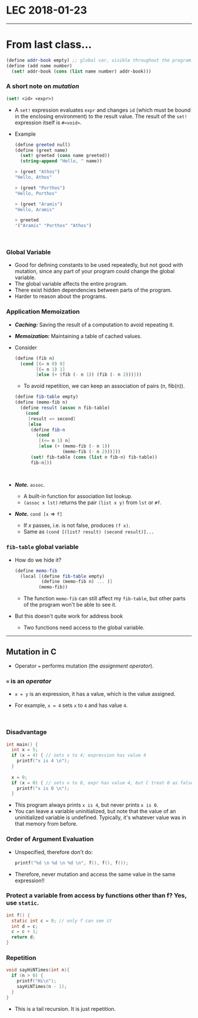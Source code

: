 # LEC 2018-01-23

---

# From last class...

```scheme
(define addr-book empty) ;; global var, visible throughout the program.
(define (add name number)
  (set! addr-book (cons (list name number) addr-book)))
```



### A short note on _mutation_

```scheme
(set! <id> <expr>)
```

- A $\texttt{set!}$ expression evaluates $\texttt{expr}$ and changes $\texttt{id}$ (which must be bound in the enclosing environment) to the result value. The result of the $\texttt{set!}$ expression itself is $\texttt{#<void>}$.

- Example

  ``` scheme
  (define greeted null)
  (define (greet name)
    (set! greeted (cons name greeted))
    (string-append "Hello, " name))
  ```

  ```scheme
  > (greet "Athos")
  "Hello, Athos"

  > (greet "Porthos")
  "Hello, Porthos"

  > (greet "Aramis")
  "Hello, Aramis"

  > greeted
  '("Aramis" "Porthos" "Athos")
  ```

  ​

### Global Variable

- Good for defining constants to be used repeatedly, but not good with mutation, since any part of your program could change the global variable. 
- The global variable affects the entire program.
- There exist hidden dependencies between parts of the program.
- Harder to reason about the programs.



### Application Memoization

- ***Caching:*** Saving the result of a computation to avoid repeating it.

- ***Memoization:*** Maintaining a table of cached values.

- Consider 

  ```scheme
  (define (fib n)
    (cond [(= n 0) 0]
          [(= n 1) 1]
          [else (+ (fib (- n 1)) (fib (- n 2)))]))
  ```

  - To avoid repetition, we can keep an association of pairs (n, fib(n)).

  ```scheme
  (define fib-table empty)
  (define (memo-fib n)
    (define result (assoc n fib-table)
      (cond
       [result => second]
       [else
        (define fib-n
          (cond
           [(<= n 1) n]
           [else (+ (memo-fib (- n 1))
                    (memo-fib (- n 2)))]))
        (set! fib-table (cons (list n fib-n) fib-table))
        fib-n]))
    
         

  ```

- ***Note.*** $\texttt{assoc}$.

  - A built-in function for association list lookup.
  - $\texttt{(assoc x lst)}$ returns the pair $\texttt{(list x y)}$ from $\texttt{lst}$ or $\texttt{#f}$.

- ***Note.*** $\texttt{cond [x}\Rightarrow \texttt{f]}$ 

  - If $x$ passes, i.e. is not false, produces $\texttt{(f x)}$. 
  - Same as $\texttt{(cond [(list? result) (second result)]...}$ 



### $\texttt{fib-table}$ global variable 

- How do we hide it?

  ``` scheme
  (define memo-fib
    (local [(define fib-table empty)
            (define (memo-fib n) ... )]
           (memo-fib))
  ```

  - The function $\texttt{memo-fib}$ can still affect my $\texttt{fib-table}$, but other parts of the program won't be able to see it.

- But this doesn't quite work for address book

  - Two functions need access to the global variable.	


---


## Mutation in C

- Operator $\texttt{=}$ performs mutation (the _assignment operator_).

### $\texttt{=}$ is an _operator_

- $\texttt{x = y}$ is an expression, it has a value, which is the value assigned.

- For example, $\texttt{x = 4}$ sets $\texttt{x}$ to $\texttt{4}$ and has value $\texttt{4}$.

  ​

### Disadvantage

``` c
int main() {
  int x = 5;
  if (x = 4) { // sets x to 4; expression has value 4
    printf("x is 4 \n");
  }
  
  x = 0;
  if (x = 0) { // sets x to 0, expr has value 4, but C treat 0 as false
    printf("x is 0 \n");
  }     
```

- This program always prints $\texttt{x is 4}$, but never prints $\texttt{x is 0}$. 
- You can leave a variable uninitialized, but note that the value of an uninitialized variable is undefined. Typically, it's whatever value was in that memory from before. 

### Order of Argument Evaluation

- Unspecified, therefore don't do:

  ```C
  printf("%d \n %d \n %d \n", f(), f(), f());
  ```

- Therefore, never mutation and access the same value in the same expression!!



### Protect a variable from access by functions other than f? Yes, use $\texttt{static}$.

```C
int f() {
  static int c = 0; // only f can see it
  int d = c;
  c = c + 1;
  return d;
}
```



### Repetition

```C
void sayHiNTimes(int n){
  if (n > 0) {
    printf("Hi\n");
    sayHiNTimes(n - 1);
  }
}
```

- This is a tail recursion. It is just repetition.




